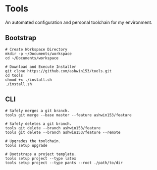 # Tools
An automated configuration and personal toolchain for my environment.

## Bootstrap
```
# Create Workspace Directory
mkdir -p ~/Documents/workspace
cd ~/Documents/workspace

# Download and Execute Installer
git clone https://github.com/ashwin153/tools.git
cd tools
chmod +x ./install.sh
./install.sh
```

## CLI
```
# Safely merges a git branch.
tools git merge --base master --feature ashwin153/feature

# Safely deletes a git branch.
tools git delete --branch ashwin153/feature
tools git delete --branch ashwin153/feature --remote

# Upgrades the toolchain.
tools setup upgrade

# Bootstraps a project template.
tools setup project --type latex
tools setup project --type pants --root ./path/to/dir
```
